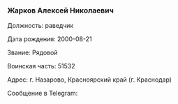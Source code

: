 ### Жарков Алексей Николаевич

Должность: раведчик

Дата рождения: 2000-08-21

Звание: Рядовой

Воинская часть: 51532

Адрес: г. Назарово, Красноярский край (г. Краснодар)

Сообщение в Telegram: []()
